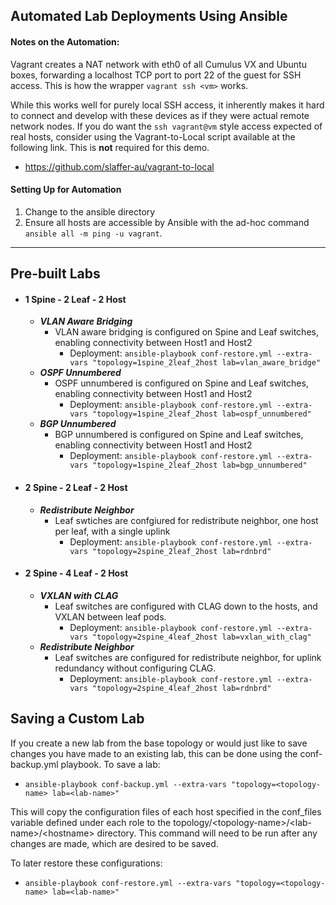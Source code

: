 ## Automated Lab Deployments Using Ansible

#### Notes on the Automation:
Vagrant creates a NAT network with eth0 of all Cumulus VX and Ubuntu boxes, forwarding a localhost TCP port to port 22 of the guest for SSH access. This is how the wrapper ```vagrant ssh <vm>``` works.

While this works well for purely local SSH access, it inherently makes it hard to connect and develop with these devices as if they were actual remote network nodes. If you do want the ```ssh vagrant@vm``` style access expected of real hosts, consider using the Vagrant-to-Local script available at the following link. This is **not** required for this demo.

* https://github.com/slaffer-au/vagrant-to-local

#### Setting Up for Automation
1. Change to the ansible directory
2. Ensure all hosts are accessible by Ansible with the ad-hoc command ```ansible all -m ping -u vagrant```.

---

## Pre-built Labs
* #### 1 Spine - 2 Leaf - 2 Host
  * **_VLAN Aware Bridging_**
    * VLAN aware bridging is configured on Spine and Leaf switches, enabling connectivity between Host1 and Host2
      * Deployment: `ansible-playbook conf-restore.yml --extra-vars "topology=1spine_2leaf_2host lab=vlan_aware_bridge"`
  * **_OSPF Unnumbered_**
    * OSPF unnumbered is configured on Spine and Leaf switches, enabling connectivity between Host1 and Host2
      * Deployment: `ansible-playbook conf-restore.yml --extra-vars "topology=1spine_2leaf_2host lab=ospf_unnumbered"`
  * **_BGP Unnumbered_**
    * BGP unnumbered is configured on Spine and Leaf switches, enabling connectivity between Host1 and Host2
      * Deployment: `ansible-playbook conf-restore.yml --extra-vars "topology=1spine_2leaf_2host lab=bgp_unnumbered"`

* #### 2 Spine - 2 Leaf - 2 Host
  * **_Redistribute Neighbor_**
    * Leaf swtiches are confgiured for redistribute neighbor, one host per leaf, with a single uplink
      * Deployment: `ansible-playbook conf-restore.yml --extra-vars "topology=2spine_2leaf_2host lab=rdnbrd"`

* #### 2 Spine - 4 Leaf - 2 Host
  * **_VXLAN with CLAG_**
    * Leaf switches are configured with CLAG down to the hosts, and VXLAN between leaf pods.
      * Deployment: `ansible-playbook conf-restore.yml --extra-vars "topology=2spine_4leaf_2host lab=vxlan_with_clag"`
  * **_Redistribute Neighbor_**
    * Leaf switches are configured for redistribute neighbor, for uplink redundancy without configuring CLAG.
      * Deployment: `ansible-playbook conf-restore.yml --extra-vars "topology=2spine_4leaf_2host lab=rdnbrd"`

## Saving a Custom Lab
If you create a new lab from the base topology or would just like to save changes you have made to an existing lab, this can be done using the conf-backup.yml playbook. To save a lab:
  * `ansible-playbook conf-backup.yml --extra-vars "topology=<topology-name> lab=<lab-name>"`

This will copy the configuration files of each host specified in the conf_files variable defined under each role to the topology/\<topology-name\>/\<lab-name\>/\<hostname\> directory. This command will need to be run after any changes are made, which are desired to be saved.

To later restore these configurations:
  * `ansible-playbook conf-restore.yml --extra-vars "topology=<topology-name> lab=<lab-name>"`
